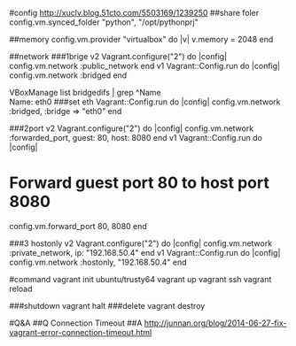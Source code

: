 
#config
http://xuclv.blog.51cto.com/5503169/1239250
##share foler
config.vm.synced_folder "python", "/opt/pythonprj"

##memory
config.vm.provider "virtualbox" do |v|
  v.memory = 2048
end

##network
###1brige 
v2
Vagrant.configure("2") do |config|
  config.vm.network :public_network
end
v1
Vagrant::Config.run do |config|
  config.vm.network :bridged
end

VBoxManage list bridgedifs | grep ^Name  
    Name:            eth0
###set eth
Vagrant::Config.run do |config|
  config.vm.network :bridged, :bridge => "eth0"
end

###2port
v2
Vagrant.configure("2") do |config|
  config.vm.network :forwarded_port, guest: 80, host: 8080
end
v1
Vagrant::Config.run do |config|
  # Forward guest port 80 to host port 8080
  config.vm.forward_port 80, 8080
end

###3 hostonly
v2
Vagrant.configure("2") do |config|
  config.vm.network :private_network, ip: "192.168.50.4"
end
v1
Vagrant::Config.run do |config|
  config.vm.network :hostonly, "192.168.50.4"
end



#command
vagrant init ubuntu/trusty64
vagrant up
vagrant ssh
vagrant reload

###shutdown
vagrant halt 
###delete
vagrant destroy



#Q&A
##Q Connection Timeout
##A
http://junnan.org/blog/2014-06-27-fix-vagrant-error-connection-timeout.html
